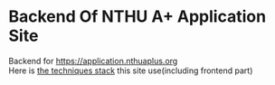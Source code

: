 Backend Of NTHU A+ Application Site
============================
Backend for https://application.nthuaplus.org  
Here is [the techniques stack](http://stackshare.io/mshockwave/nthu-a-plus-application) this site use(including frontend part)  

